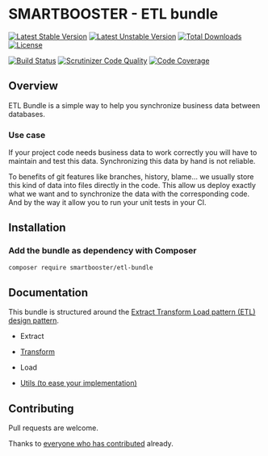 # SMARTBOOSTER - ETL bundle

[![Latest Stable Version](https://poser.pugx.org/smartbooster/etl-bundle/v/stable)](https://packagist.org/packages/smartbooster/etl-bundle)
[![Latest Unstable Version](https://poser.pugx.org/smartbooster/etl-bundle/v/unstable)](https://packagist.org/packages/smartbooster/etl-bundle)
[![Total Downloads](https://poser.pugx.org/smartbooster/etl-bundle/downloads)](https://packagist.org/packages/smartbooster/etl-bundle)
[![License](https://poser.pugx.org/smartbooster/etl-bundle/license)](https://packagist.org/packages/smartbooster/etl-bundle)

[![Build Status](https://api.travis-ci.org/smartbooster/etl-bundle.png?branch=master)](https://travis-ci.org/smartbooster/etl-bundle)
[![Scrutinizer Code Quality](https://scrutinizer-ci.com/g/smartbooster/etl-bundle/badges/quality-score.png?b=master)](https://scrutinizer-ci.com/g/smartbooster/etl-bundle/?branch=master)
[![Code Coverage](https://scrutinizer-ci.com/g/smartbooster/etl-bundle/badges/coverage.png?b=master)](https://scrutinizer-ci.com/g/smartbooster/etl-bundle/?branch=master)

## Overview

ETL Bundle is a simple way to help you synchronize business data between databases.

### Use case

If your project code needs business data to work correctly you will have to maintain and test this data.
Synchronizing this data by hand is not reliable.

To benefits of git features like branches, history, blame... we usually store this kind of data into files directly in the code.
This allow us deploy exactly what we want and to synchronize the data with the corresponding code. And by the way it allow you to run your unit tests in your CI.

## Installation

### Add the bundle as dependency with Composer

``` bash
composer require smartbooster/etl-bundle
```

## Documentation

This bundle is structured around the [Extract Transform Load pattern (ETL) design pattern](https://en.wikipedia.org/wiki/Extract,_transform,_load).

- Extract
- [Transform](docs/transform.md)
- Load

- [Utils (to ease your implementation)](docs/utils.md)


## Contributing

Pull requests are welcome. 

Thanks to [everyone who has contributed](https://github.com/smartbooster/etl-bundle/contributors) already.
